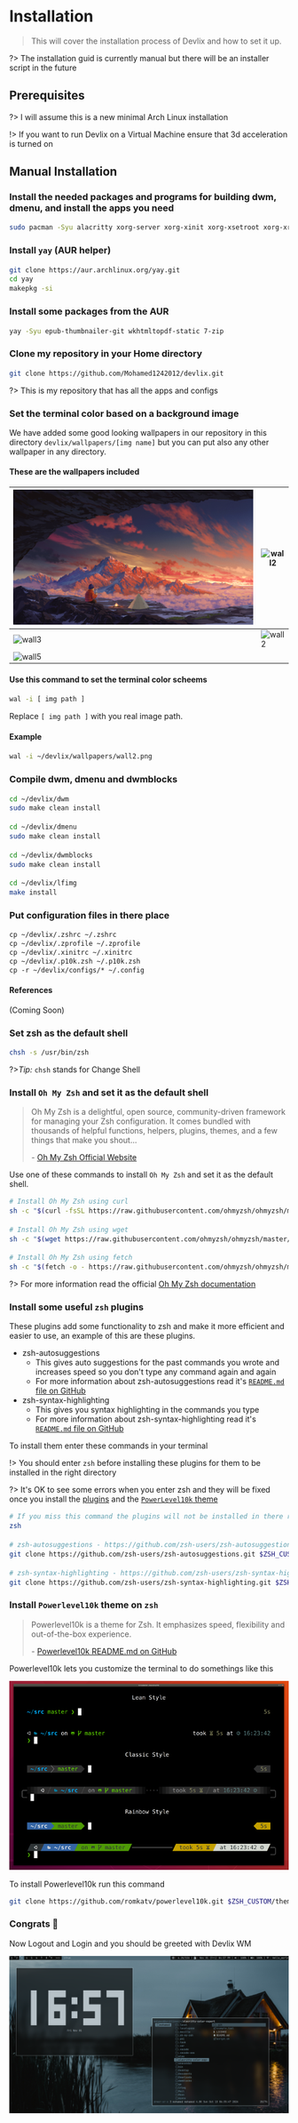 # Installation

> This will cover the installation process of Devlix and how to set it up.

?> The installation guid is currently manual but there will be an installer script in the future

## Prerequisites

?> I will assume this is a new minimal Arch Linux installation

!> If you want to run Devlix on a Virtual Machine ensure that 3d acceleration is turned on

## Manual Installation

### Install the needed packages and programs for building dwm, dmenu, and install the apps you need

```bash
sudo pacman -Syu alacritty xorg-server xorg-xinit xorg-xsetroot xorg-xrandr feh picom python-pywal neofetch lf ueberzug ffmpegthumbnailer imagemagick poppler base-devel git bat chafa unzip p7zip unrar catdoc docx2txt odt2txt gnumeric zsh vim go webkit2gtk libxft libxinerama libx11 ttf-jetbrains-mono-nerd alsa-utils scrot python3 networkmanager curl wget
```

### Install `yay` (AUR helper)

```bash
git clone https://aur.archlinux.org/yay.git
cd yay
makepkg -si
```

### Install some packages from the AUR

```bash
yay -Syu epub-thumbnailer-git wkhtmltopdf-static 7-zip
```

### Clone my repository in your Home directory

```bash
git clone https://github.com/Mohamed1242012/devlix.git
```

?> This is my repository that has all the apps and configs

### Set the terminal color based on a background image

We have added some good looking wallpapers in our repository in this directory `devlix/wallpapers/[img name]` but you can put also any other wallpaper in any directory.

#### These are the wallpapers included

| ![wall1](../wallpapers/wall1.jpg ':size=500') | ![wall2](../wallpapers/wall2.png ':size=500') |
|-----------------------------------------------|-----------------------------------------------|
| ![wall3](../wallpapers/wall3.png ':size=500') | ![wall2](../wallpapers/wall4.png ':size=500') |
| ![wall5](../wallpapers/wall5.jpg ':size=500') |                                               |

#### Use this command to set the terminal color scheems

```bash
wal -i [ img path ]
```

Replace `[ img path ]` with you real image path.


#### Example

```bash
wal -i ~/devlix/wallpapers/wall2.png
```

### Compile dwm, dmenu and dwmblocks

```bash
cd ~/devlix/dwm
sudo make clean install

cd ~/devlix/dmenu
sudo make clean install

cd ~/devlix/dwmblocks
sudo make clean install

cd ~/devlix/lfimg
make install
```

### Put configuration files in there place

```
cp ~/devlix/.zshrc ~/.zshrc
cp ~/devlix/.zprofile ~/.zprofile
cp ~/devlix/.xinitrc ~/.xinitrc
cp ~/devlix/.p10k.zsh ~/.p10k.zsh
cp -r ~/devlix/configs/* ~/.config
```

#### References
(Coming Soon)

### Set zsh as the default shell

```bash
chsh -s /usr/bin/zsh
```

?>_Tip:_ `chsh` stands for Change Shell

### Install `Oh My Zsh` and set it as the default shell

> Oh My Zsh is a delightful, open source, community-driven framework for managing your Zsh configuration. It comes bundled with thousands of helpful functions, helpers, plugins, themes, and a few things that make you shout...
> 
> \- [Oh My Zsh Official Website](https://ohmyz.sh)

Use one of these commands to install `Oh My Zsh` and set it as the default shell.

```bash
# Install Oh My Zsh using curl
sh -c "$(curl -fsSL https://raw.githubusercontent.com/ohmyzsh/ohmyzsh/master/tools/install.sh)"

# Install Oh My Zsh using wget
sh -c "$(wget https://raw.githubusercontent.com/ohmyzsh/ohmyzsh/master/tools/install.sh -O -)"

# Install Oh My Zsh using fetch
sh -c "$(fetch -o - https://raw.githubusercontent.com/ohmyzsh/ohmyzsh/master/tools/install.sh)"
```

?> For more information read the official [Oh My Zsh documentation](https://github.com/ohmyzsh/ohmyzsh/wiki)

### Install some useful `zsh` plugins

These plugins add some functionality to zsh and make it more efficient and easier to use, an example of this are these plugins.

- zsh-autosuggestions
    - This gives auto suggestions for the past commands you wrote and increases speed so you don't type any command again and again
    - For more information about zsh-autosuggestions read it's [`README.md` file on GitHub](https://github.com/zsh-users/zsh-autosuggestions)
- zsh-syntax-highlighting
    - This gives you syntax highlighting in the commands you type
    - For more information about zsh-syntax-highlighting read it's [`README.md` file on GitHub](https://github.com/zsh-users/zsh-syntax-highlighting)

To install them enter these commands in your terminal

!> You should enter `zsh` before installing these plugins for them to be installed in the right directory

?> It's OK to see some errors when you enter zsh and they will be fixed once you install the [plugins](#install-some-useful-zsh-plugins) and the [`PowerLevel10k` theme](#install-powerlevel10k-theme-on-zsh)

```bash
# If you miss this command the plugins will not be installed in there right directory
zsh

# zsh-autosuggestions - https://github.com/zsh-users/zsh-autosuggestions
git clone https://github.com/zsh-users/zsh-autosuggestions.git $ZSH_CUSTOM/plugins/zsh-autosuggestions

# zsh-syntax-highlighting - https://github.com/zsh-users/zsh-syntax-highlighting
git clone https://github.com/zsh-users/zsh-syntax-highlighting.git $ZSH_CUSTOM/plugins/zsh-syntax-highlighting
```

### Install `Powerlevel10k` theme on `zsh`

> Powerlevel10k is a theme for Zsh. It emphasizes speed, flexibility and out-of-the-box experience.
>
> \- [Powerlevel10k README.md on GitHub](https://github.com/romkatv/powerlevel10k)

Powerlevel10k lets you customize the terminal to do somethings like this

![powerlevel10k](../pictures/powerlevel10k.png)

To install Powerlevel10k run this command

```bash
git clone https://github.com/romkatv/powerlevel10k.git $ZSH_CUSTOM/themes/powerlevel10k
```

### Congrats 🎉

Now Logout and Login and you should be greeted with Devlix WM

![screenshot](../screenshots/scrot2.png ':size=700')